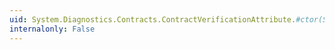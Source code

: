 ```yaml
---
uid: System.Diagnostics.Contracts.ContractVerificationAttribute.#ctor(System.Boolean)
internalonly: False
---
```

